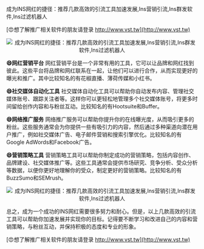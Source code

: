 成为INS网红的捷径：推荐几款高效的引流工具加速发展,Ins营销引流,Ins群发软件,Ins过滤机器人

[😍想了解推广相关软件的朋友请登录 http://www.vst.tw](http://www.vst.tw)

 <center><img src="https://vst.tw/MP4/tuiguang/png/5.png" alt="成为INS网红的捷径：推荐几款高效的引流工具加速发展,Ins营销引流,Ins群发软件,Ins过滤机器人"></center>

**😄网红营销平台**
网红营销平台是一个非常有用的工具，它可以让品牌和网红找到彼此。这些平台将品牌和网红联系在一起，让他们可以进行合作，从而实现更好的曝光和推广。其中比较知名的有花椒直播、薄荷传媒和小红书。

**😄社交媒体自动化工具**
社交媒体自动化工具可以帮助你自动发布内容、管理社交媒体账号、跟踪关注者等。这样你可以更轻松地管理多个社交媒体账号，将更多时间留给创作内容和与粉丝互动。比较知名的有Hootsuite和Buffer。

**😄网络推广服务**
网络推广服务可以帮助你提升你的在线曝光度，从而吸引更多的粉丝。这些服务通常会为你提供一些有吸引力的内容，然后通过多种渠道向潜在用户推广，例如社交媒体广告、电子邮件营销和搜索引擎优化。比较知名的有Google AdWords和Facebook广告。

**😄营销策略工具**
营销策略工具可以帮助你制定成功的营销策略，包括内容创作、品牌建设、社交媒体推广等。这些工具通常会提供市场研究、竞争分析、受众分析等数据，以便你更好地理解你的受众，制定更好的营销策略。比较知名的有BuzzSumo和SEMrush。

 <center><img src="https://vst.tw/MP4/tuiguang/png/5.png" alt="成为INS网红的捷径：推荐几款高效的引流工具加速发展,Ins营销引流,Ins群发软件,Ins过滤机器人"></center>

总之，成为一个成功的INS网红需要很多努力和耐心。但是，以上几款高效的引流工具可以帮助你加速发展并实现你的目标。记得要不断学习和改进自己的内容和营销策略，与粉丝互动，并保持积极的态度和专业的形象。

[😍想了解推广相关软件的朋友请登录 http://www.vst.tw](http://www.vst.tw)



